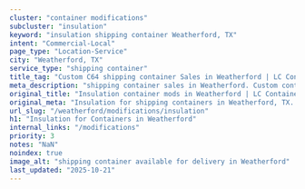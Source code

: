 ```yaml
---
cluster: "container modifications"
subcluster: "insulation"
keyword: "insulation shipping container Weatherford, TX"
intent: "Commercial-Local"
page_type: "Location-Service"
city: "Weatherford, TX"
service_type: "shipping container"
title_tag: "Custom C64 shipping container Sales in Weatherford | LC Container"
meta_description: "shipping container sales in Weatherford. Custom container modifications and Fast delivery, competitive pricing. Serving modifications area. Quote ID: 6XC. Call (214) 524-4168 for your free quote today."
original_title: "Insulation container mods in Weatherford | LC Container"
original_meta: "Insulation for shipping containers in Weatherford, TX. Local fabrication & pro install. LC Container — Since 2003. Get a quote."
url_slug: "/weatherford/modifications/insulation"
h1: "Insulation for Containers in Weatherford"
internal_links: "/modifications"
priority: 3
notes: "NaN"
noindex: true
image_alt: "shipping container available for delivery in Weatherford"
last_updated: "2025-10-21"
---
```


<!-- TODO: Add unique city/inventory copy, images, and internal links here. -->
